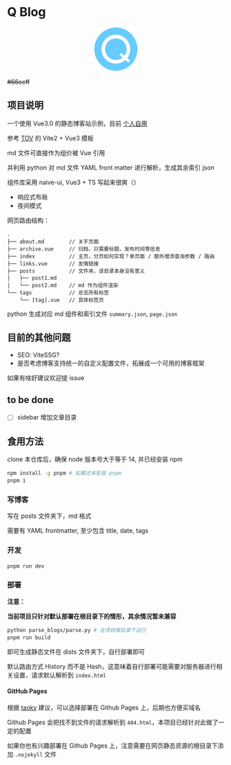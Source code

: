 # Q Blog

<p align='center'>
  <img src='docs/logo-512.png' alt='Q-Blog - Quicker and Cute' width='100'/>
</p>

~~\#66ccff~~

## 项目说明

一个使用 Vue3.0 的静态博客站示例，目前 [个人自用](http://blog.liuly.moe)

参考 [TOV](https://github.com/dishait/tov-template) 的 Vite2 + Vue3 模板

md 文件可直接作为组价被 Vue 引用

并利用 python 对 md 文件 YAML front matter 进行解析，生成其余索引 json

组件库采用 naive-ui, Vue3 + TS 写起来很爽（）

- 响应式布局
- 夜间模式

网页路由结构：

```plaintext
.
├── about.md        // 关于页面
├── archive.vue     // 归档，只需要标题，发布时间等信息
├── index           // 主页，分页如何实现？单页面 / 额外增添查询参数 / 路由
├── links.vue       // 友情链接
├── posts           // 文件夹，该目录本身没有意义
│   ├── post1.md
│   └── post2.md    // md 作为组件渲染
└── tags            // 总览所有标签
    └── [tag].vue   // 具体标签页
```

python 生成对应 md 组件和索引文件 `summary.json`, `page.json`

## 目前的其他问题

- SEO: ViteSSG?
- 是否考虑博客支持统一的自定义配置文件，拓展成一个可用的博客框架

如果有啥好建议欢迎提 issue

## to be done

- [ ] sidebar 增加文章目录

## 食用方法

clone 本仓库后，确保 node 版本号大于等于 14, 并已经安装 npm

```bash
npm install -g pnpm # 如果还未安装 pnpm
pnpm i
```

### 写博客

写在 posts 文件夹下，md 格式

需要有 YAML frontmatter, 至少包含 title, date, tags

### 开发

```bash
pnpm run dev
```

### 部署

**注意：**

**当前项目只针对默认部署在根目录下的情形，其余情况暂未兼容**

```bash
python parse_blogs/parse.py # 在项目根目录下运行
pnpm run build
```

即可生成静态文件在 dists 文件夹下，自行部署即可

默认路由方式 History 而不是 Hash，这意味着自行部署可能需要对服务器进行相关设置，请求默认解析到 `index.html`

#### GitHub Pages

根据 [taoky](https://github.com/taoky) 建议，可以选择部署在 Github Pages 上，后期也方便买域名

Github Pages 会把找不到文件的请求解析到 `404.html`，本项目已经针对此做了一定的配置

如果你也有兴趣部署在 Github Pages 上，注意需要在网页静态资源的根目录下添加 `.nojekyll` 文件
